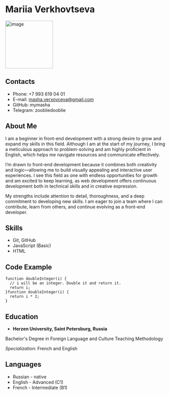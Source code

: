 # Mariia Verkhovtseva 
<img src="https://github.com/user-attachments/assets/b61394c9-f6f0-47b0-8d74-93e2314a083e" alt="image" width="150" />

## Contacts
+ Phone: +7 993 619 04 01
+ E-mail: masha.verxovceva@gmail.com
+ GitHub: mymasha
+ Telegram: zoobliedooblie
## About Me
I am a beginner in front-end development with a strong desire to grow and expand my skills in this field. Although I am at the start of my journey, I bring a meticulous approach to problem-solving and am highly proficient in English, which helps me navigate resources and communicate effectively.

I’m drawn to front-end development because it combines both creativity and logic—allowing me to build visually appealing and interactive user experiences. I see this field as one with endless opportunities for growth and am excited to keep learning, as web development offers continuous development both in technical skills and in creative expression.

My strengths include attention to detail, thoroughness, and a deep commitment to developing new skills. I am eager to join a team where I can contribute, learn from others, and continue evolving as a front-end developer.
## Skills 
+ Git, GitHub
+ JavaScript (Basic)
+ HTML
## Code Example
```
function doubleInteger(i) {
  // i will be an integer. Double it and return it.
  return i;
}function doubleInteger(i) {
  return i * 2;
}
```
## Education
- __Herzen University, Saint Petersburg, Russia__

Bachelor's Degree in Foreign Language and Culture Teaching Methodology

_Specialization:_ French and English
## Languages
- Russian - native
- English - Advanced (C1)
- French - Intermediate (B1)

